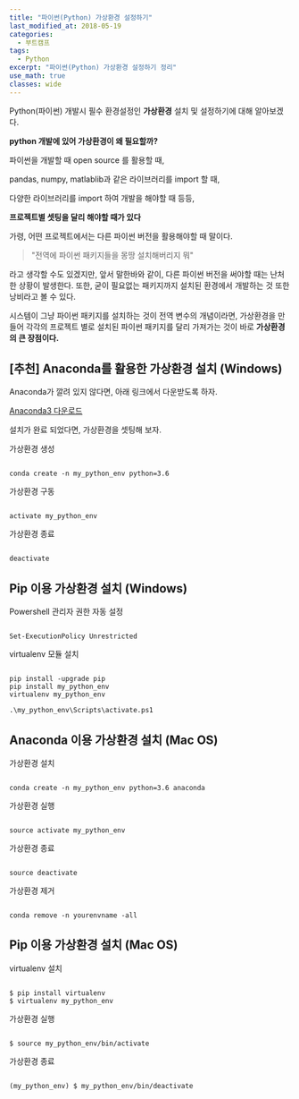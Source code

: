 ```yaml
---
title: "파이썬(Python) 가상환경 설정하기"
last_modified_at: 2018-05-19
categories:
  - 부트캠프
tags:
  - Python
excerpt: "파이썬(Python) 가상환경 설정하기 정리"
use_math: true
classes: wide
---
```

Python(파이썬) 개발시 필수 환경설정인 **가상환경** 설치 및 설정하기에 대해 알아보겠다.

**python 개발에 있어 가상환경이 왜 필요할까?**

파이썬을 개발할 때 open source 를 활용할 때,

pandas, numpy, matlablib과 같은 라이브러리를 import 할 때,

다양한 라이브러리를 import 하여 개발을 해야할 때 등등,

**프로젝트별 셋팅을 달리 해야할 때가 있다**

가령, 어떤 프로젝트에서는 다른 파이썬 버전을 활용해야할 때 말이다.

> "전역에 파이썬 패키지들을 몽땅 설치해버리지 뭐"

라고 생각할 수도 있겠지만,
앞서 말한바와 같이, 다른 파이썬 버전을 써야할 때는 난처한 상황이 발생한다.
또한, 굳이 필요없는 패키지까지 설치된 환경에서 개발하는 것 또한 낭비라고 볼 수 있다.

시스템이 그냥 파이썬 패키지를 설치하는 것이 전역 변수의 개념이라면,
가상환경을 만들어 각각의 프로젝트 별로 설치된 파이썬 패키지를 달리 가져가는 것이 바로 **가상환경의 큰 장점이다.**

## [추천] Anaconda를 활용한 가상환경 설치 (Windows)

Anaconda가 깔려 있지 않다면, 
아래 링크에서 다운받도록 하자.

[Anaconda3 다운로드](https://www.anaconda.com/download/#windows)

설치가 완료 되었다면, 가상환경을 셋팅해 보자.

가상환경 생성

<code>
conda create -n my_python_env python=3.6
</code>

가상환경 구동

<code>
activate my_python_env 
</code>

가상환경 종료

<code>
deactivate
</code>

## Pip 이용 가상환경 설치 (Windows)

Powershell 관리자 권한 자동 설정

<code>
Set-ExecutionPolicy Unrestricted
</code>

virtualenv 모듈 설치

<code>
pip install -upgrade pip
pip install my_python_env
virtualenv my_python_env
</code>

<code>
.\my_python_env\Scripts\activate.ps1
</code>

## Anaconda 이용 가상환경 설치 (Mac OS)

가상환경 설치

<code>
conda create -n my_python_env python=3.6 anaconda
</code>

가상환경 실행

<code>
source activate my_python_env
</code>

가상환경 종료

<code>
source deactivate
</code>

가상환경 제거

<code>
conda remove -n yourenvname -all
</code>


## Pip 이용 가상환경 설치 (Mac OS)

virtualenv 설치

<code>
$ pip install virtualenv
$ virtualenv my_python_env
</code>

가상환경 실행

<code>
$ source my_python_env/bin/activate
</code>

가상환경 종료

<code>
(my_python_env) $ my_python_env/bin/deactivate
</code>

